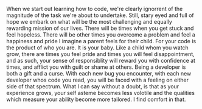 When we start out learning how to code, we're clearly ignorrent of the magnitude of the task we're about to undertake. Still, stary eyed and full of hope we embark on what will be the most challenging and equally rewarding mission of our lives. There will be times when you get stuck and feel hopeless. There will be other times you overcome a problem and feel a happiness and pride I imagine a parent feels for their child. For your code is the product of who you are. It is your baby. Like a child whom you watch grow, there are times you feel pride and times you will feel disappointment, and as such, your sense of responsiblity will reward you with confidence at times, and afflict you with guilt or shame at others. Being a developer is both a gift and a curse. With each new bug you encounter, with each new developer whos code you read, you will be faced with a feeling on either side of that spectrum. What I can say without a doubt, is that as your experience grows, your self asteme becomes less volotile and the qualities which measure your ability become more tailored. I find comfort in that.